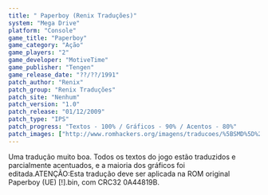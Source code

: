 ```yaml
---
title: " Paperboy (Renix Traduções)"
system: "Mega Drive"
platform: "Console"
game_title: "Paperboy"
game_category: "Ação"
game_players: "2"
game_developer: "MotiveTime"
game_publisher: "Tengen"
game_release_date: "??/??/1991"
patch_author: "Renix"
patch_group: "Renix Traduções"
patch_site: "Nenhum"
patch_version: "1.0"
patch_release: "01/12/2009"
patch_type: "IPS"
patch_progress: "Textos - 100% / Gráficos - 90% / Acentos - 80%"
patch_images: ["http://www.romhackers.org/imagens/traducoes/%5BSMD%5D%20Paperboy%20-%20Renix%20Tradu%C3%A7%C3%B5es%20-%201.png","http://www.romhackers.org/imagens/traducoes/%5BSMD%5D%20Paperboy%20-%20Renix%20Tradu%C3%A7%C3%B5es%20-%202.png","http://www.romhackers.org/imagens/traducoes/%5BSMD%5D%20Paperboy%20-%20Renix%20Tradu%C3%A7%C3%B5es%20-%203.png"]
---
```

Uma tradução muito boa. Todos os textos do jogo estão traduzidos e parcialmente acentuados, e a maioria dos gráficos foi editada.ATENÇÃO:Esta tradução deve ser aplicada na ROM original Paperboy (UE) [!].bin, com CRC32 0A44819B.